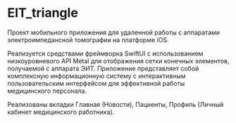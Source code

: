 # EIT_triangle

Проект мобильного приложения для удаленной работы с аппаратами электроимпедансной томографии на платформе iOS. 

Реализуется средствами фреймворка SwiftUI c использованием низкоуровневого API Metal для отображения сетки конечных элементов, получаемой с аппарата ЭИТ. 
Приложение представляет собой комплексную информационную систему с интерактивным пользовательским интерфейсом для эффективной работы медицинского персонала. 

Реализованы вкладки Главная (Новости), Пациенты, Профиль (Личный кабинет медицинского работника).
